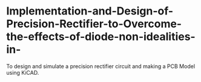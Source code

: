 # Implementation-and-Design-of-Precision-Rectifier-to-Overcome-the-effects-of-diode-non-idealities-in-
To design and simulate a precision rectifier circuit and making a PCB Model using KiCAD.
